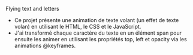 Flying text and letters

- Ce projet présente une animation de texte volant (un effet de texte volan) en utilisant le HTML, le CSS et le JavaScript.
- J'ai transformé chaque caractère du texte en un élément span pour ensuite les animer en utilisant les propriétés top, left et opacity via les animations @keyframes.
